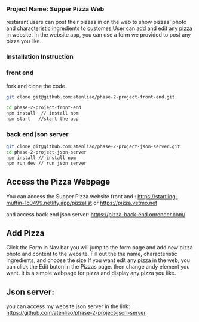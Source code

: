 ### Project Name: Supper Pizza Web 
restarant users can post their pizzas in on the web to show pizzas' photo and characteristic ingredients to customes,User can add and edit any pizza in website. 
In the website app, you can use a form we provided to post any pizza you like. 

### Installation Instruction

### front end
fork and clone the code
```sh
git clone git@github.com:atenliao/phase-2-project-front-end.git 

cd phase-2-project-front-end
npm install  // install npm
npm start   //start the app
```
### back end json server
```sh
git clone git@github.com:atenliao/phase-2-project-json-server.git
cd phase-2-project-json-server
npm install // install npm
npm run dev // run json server
```

## Access the Pizza Webpage
You can access the Supper Pizza website front and : https://startling-muffin-1c0499.netlify.app/pizzalist or https://pizza.vetmo.net 

and access back end json server: https://pizza-back-end.onrender.com/ 

## Add Pizza
Click the Form in Nav bar you will jump to the form page and add new pizza photo and content to the website. Fill out the the name, characteristic ingredients, and choose the size
 If you want edit any pizza in the web, you can click the Edit buton in the Pizzas page. 
then change andy element you want. 
It is a simple webpage for pizza and display any pizza you like. 

## Json server:
you can access my website json server in the link:
https://github.com/atenliao/phase-2-project-json-server 